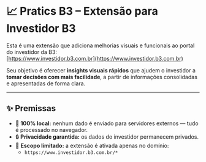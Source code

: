 # 📈 Pratics B3 – Extensão para Investidor B3

Esta é uma extensão que adiciona melhorias visuais e funcionais ao portal do investidor da B3:  
[https://www.investidor.b3.com.br](https://www.investidor.b3.com.br)

Seu objetivo é oferecer **insights visuais rápidos** que ajudem o investidor a **tomar decisões com mais facilidade**, a partir de informações consolidadas e apresentadas de forma clara.

---

## ✨ Premissas

- 🔐 **100% local:** nenhum dado é enviado para servidores externos — tudo é processado no navegador.
- 🔒 **Privacidade garantida:** os dados do investidor permanecem privados.
- 🎯 **Escopo limitado:** a extensão é ativada apenas no domínio:
  - `https://www.investidor.b3.com.br/*`
